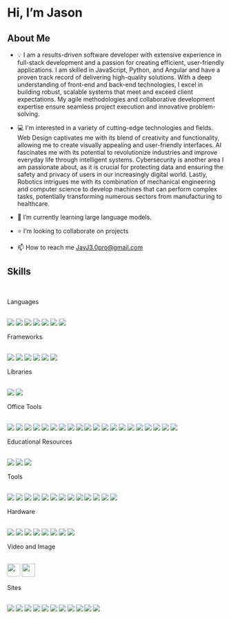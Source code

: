 <!-- Thanks for inspecting my code! Feel free to reach out and connect with me! -->

Hi, I’m Jason
=============

About Me
--------

- :bulb: I am a results-driven software developer with extensive experience in full-stack development and a passion for creating efficient, user-friendly applications. I am skilled in JavaScript, Python, and Angular and have a proven track record of delivering high-quality solutions. With a deep understanding of front-end and back-end technologies, I excel in building robust, scalable systems that meet and exceed client expectations. My agile methodologies and collaborative development expertise ensure seamless project execution and innovative problem-solving.

- :computer: I'm interested in a variety of cutting-edge technologies and fields. Web Design captivates me with its blend of creativity and functionality, allowing me to create visually appealing and user-friendly interfaces. AI fascinates me with its potential to revolutionize industries and improve everyday life through intelligent systems. Cybersecurity is another area I am passionate about, as it is crucial for protecting data and ensuring the safety and privacy of users in our increasingly digital world. Lastly, Robotics intrigues me with its combination of mechanical engineering and computer science to develop machines that can perform complex tasks, potentially transforming numerous sectors from manufacturing to healthcare.


- :school: I’m currently learning large language models.
- :star: I’m looking to collaborate on projects
- 📫 How to reach me JayJ3.0pro@gmail.com



Skills
-------


<div>

  
  
  <br/>
  <p>Languages</p>
  <br/>
   <img src="https://img.shields.io/badge/html5-%23E34F26.svg?style=for-the-badge&logo=html5&logoColor=white"/>
  <img src="https://img.shields.io/badge/java-%23ED8B00.svg?style=for-the-badge&logo=openjdk&logoColor=white"/>
  <img src="https://img.shields.io/badge/javascript-%23323330.svg?style=for-the-badge&logo=javascript&logoColor=%23F7DF1E"/>
  <img src="https://img.shields.io/badge/markdown-%23000000.svg?style=for-the-badge&logo=markdown&logoColor=white"/>
  <img src="https://img.shields.io/badge/php-%23777BB4.svg?style=for-the-badge&logo=php&logoColor=white"/>
  <img src="https://img.shields.io/badge/python-3670A0?style=for-the-badge&logo=python&logoColor=ffdd54"/>
  <img src="https://img.shields.io/badge/typescript-%23007ACC.svg?style=for-the-badge&logo=typescript&logoColor=white"/>
  
  <br/>
  <p>Frameworks</p>
  <br/>
  <img src="https://img.shields.io/badge/angular-%23DD0031.svg?style=for-the-badge&logo=angular&logoColor=white"/>
  <img src="https://img.shields.io/badge/bootstrap-%238511FA.svg?style=for-the-badge&logo=bootstrap&logoColor=white"/>
  <img src="https://img.shields.io/badge/Ionic-%233880FF.svg?style=for-the-badge&logo=Ionic&logoColor=white"/>
  <img src="https://img.shields.io/badge/NPM-%23CB3837.svg?style=for-the-badge&logo=npm&logoColor=white"/>
  <img src="https://img.shields.io/badge/opencv-%23white.svg?style=for-the-badge&logo=opencv&logoColor=black"/>
  <img src="https://img.shields.io/badge/spring-%236DB33F.svg?style=for-the-badge&logo=spring&logoColor=white"/>

  <br/>
  <p>Libraries</p>
  <br/>
  <img src="https://img.shields.io/badge/numpy-%23013243.svg?style=for-the-badge&logo=numpy&logoColor=white"/>
  <img src="https://img.shields.io/badge/pandas-%23150458.svg?style=for-the-badge&logo=pandas&logoColor=white"/>
  <br/>

  <p>Office Tools</p>
  <br/>
  <img src="https://img.shields.io/badge/LibreOffice-%2318A303?style=for-the-badge&logo=LibreOffice&logoColor=white"/>
  <img src="https://img.shields.io/badge/Microsoft-0078D4?style=for-the-badge&logo=microsoft&logoColor=white"/>
  <img src="https://img.shields.io/badge/Microsoft_Excel-217346?style=for-the-badge&logo=microsoft-excel&logoColor=white"/>
  <img src="https://img.shields.io/badge/Microsoft_Office-D83B01?style=for-the-badge&logo=microsoft-office&logoColor=white"/>
  <img src="https://img.shields.io/badge/Microsoft_PowerPoint-B7472A?style=for-the-badge&logo=microsoft-powerpoint&logoColor=white"/>
  <img src="https://img.shields.io/badge/Microsoft_Visio-3955A3?style=for-the-badge&logo=microsoft-visio&logoColor=white"/>
  <img src="https://img.shields.io/badge/Microsoft_Word-2B579A?style=for-the-badge&logo=microsoft-word&logoColor=white"/>
  <img src="https://img.shields.io/badge/Android-3DDC84?style=for-the-badge&logo=android&logoColor=white"/>
  <img src="https://img.shields.io/badge/chrome%20os-3d89fc?style=for-the-badge&logo=google%20chrome&logoColor=white"/>
  <img src="https://img.shields.io/badge/Debian-D70A53?style=for-the-badge&logo=debian&logoColor=white"/>
  <img src="https://img.shields.io/badge/Kali-268BEE?style=for-the-badge&logo=kalilinux&logoColor=white"/>
  <img src="https://img.shields.io/badge/Linux%20Mint-87CF3E?style=for-the-badge&logo=Linux%20Mint&logoColor=white"/>
  <img src="https://img.shields.io/badge/Tails%20-56347C?&style=for-the-badge&logo=tails&logoColor=white"/>
  <img src="https://img.shields.io/badge/Ubuntu-E95420?style=for-the-badge&logo=ubuntu&logoColor=white"/>
  <img src="https://img.shields.io/badge/Windows-0078D6?style=for-the-badge&logo=windows&logoColor=white"/>
  <img src="https://img.shields.io/badge/Windows%2011-%230079d5.svg?style=for-the-badge&logo=Windows%2011&logoColor=white"/>
  <img src="https://img.shields.io/badge/Windows%2095-008484?style=for-the-badge&logo=windows95&logoColor=white"/>
  <img src="https://img.shields.io/badge/Windows%20xp-003399?style=for-the-badge&logo=windowsxp&logoColor=white"/>
  <img src="https://img.shields.io/badge/jira-%230A0FFF.svg?style=for-the-badge&logo=jira&logoColor=white"/>
  <img src="https://img.shields.io/badge/Microsoft_Outlook-0078D4?style=for-the-badge&logo=microsoft-outlook&logoColor=white"/>
  <br/>

  <p>Educational Resources</p>
  <br/>
    <img src="https://img.shields.io/badge/LeetCode-000000?style=for-the-badge&logo=LeetCode&logoColor=%23d16c06"/>
  <img src="https://img.shields.io/badge/edX-%2302262B.svg?style=for-the-badge&logo=edX&logoColor=white"/>
  <img src="https://img.shields.io/badge/Freecodecamp-%23123.svg?&style=for-the-badge&logo=freecodecamp&logoColor=green"/>
  <br/>

  <p>Tools</p>
  <br/>
  <img src="https://img.shields.io/badge/IntelliJIDEA-000000.svg?style=for-the-badge&logo=intellij-idea&logoColor=white"/>
  <img src="https://img.shields.io/badge/android%20studio-346ac1?style=for-the-badge&logo=android%20studio&logoColor=white"/>
  <img src="https://img.shields.io/badge/pycharm-143?style=for-the-badge&logo=pycharm&logoColor=black&color=black&labelColor=green"/>
  <img src="https://img.shields.io/badge/VIM-%2311AB00.svg?style=for-the-badge&logo=vim&logoColor=white"/>
  <img src="https://img.shields.io/badge/Visual%20Studio%20Code-0078d7.svg?style=for-the-badge&logo=visual-studio-code&logoColor=white"/>
  <img src="https://img.shields.io/badge/Audacity-0000CC?style=for-the-badge&logo=audacity&logoColor=white"/>
  <img src="https://img.shields.io/badge/shazam-1476FE?style=for-the-badge&logo=shazam&logoColor=white"/>
  <img src="https://img.shields.io/badge/docker-%230db7ed.svg?style=for-the-badge&logo=docker&logoColor=white"/>
  <img src="https://img.shields.io/badge/splunk-%23000000.svg?style=for-the-badge&logo=splunk&logoColor=white"/>
  <img src="https://img.shields.io/badge/apache-%23D42029.svg?style=for-the-badge&logo=apache&logoColor=white"/>
  <img src="https://img.shields.io/badge/Google_Play-414141?style=for-the-badge&logo=google-play&logoColor=white"/>
  <img src="https://img.shields.io/badge/git-%23F05033.svg?style=for-the-badge&logo=git&logoColor=white"/>
  <img src="https://img.shields.io/badge/github-%23121011.svg?style=for-the-badge&logo=github&logoColor=white"/>
  <br/>

  <p>Hardware</p>
  <br/>
  <img src="https://img.shields.io/badge/-Arduino-00979D?style=for-the-badge&logo=Arduino&logoColor=white"/>
  <img src="https://img.shields.io/badge/cisco-%23049fd9.svg?style=for-the-badge&logo=cisco&logoColor=black"/>
  <img src="https://img.shields.io/badge/-RaspberryPi-C51A4A?style=for-the-badge&logo=Raspberry-Pi"/>
  <img src="https://img.shields.io/badge/asus-000080.svg?style=for-the-badge&logo=asus&logoColor=white"/>
  <img src="https://img.shields.io/badge/lg-a50034.svg?style=for-the-badge&logo=lg&logoColor=white"/>
  <img src="https://img.shields.io/badge/Motorola-%23E1140A.svg?style=for-the-badge&logo=motorola&logoColor=white"/>
  <img src="https://img.shields.io/badge/Nokia-%23124191.svg?style=for-the-badge&logo=nokia&logoColor=white"/>
  <img src="https://img.shields.io/badge/Samsung-%231428A0.svg?style=for-the-badge&logo=samsung&logoColor=white"/>
  <br/>

  <p>Video and Image</p>
  <br/>
  <img src="https://img.shields.io/badge/blender-%23F5792A.svg?style=for-the-badge&logo=blender&logoColor=white" height="30"/>
  <img src="https://img.shields.io/badge/Gimp-657D8B?style=for-the-badge&logo=gimp&logoColor=FFFFFF" height="30"/>
  <br/>
  
  <p>Sites</p>
  <br/>
  <img src="https://img.shields.io/badge/Discord-%235865F2.svg?style=for-the-badge&logo=discord&logoColor=white"/>
  <img src="https://img.shields.io/badge/linkedin-%230077B5.svg?style=for-the-badge&logo=linkedin&logoColor=white"/>
  <img src="https://img.shields.io/badge/Meetup-f64363?style=for-the-badge&logo=meetup&logoColor=white"/>
  <img src="https://img.shields.io/badge/Microsoft_Outlook-0078D4?style=for-the-badge&logo=microsoft-outlook&logoColor=white"/>
  <img src="https://img.shields.io/badge/Slack-4A154B?style=for-the-badge&logo=slack&logoColor=white"/>
  <img src="https://img.shields.io/badge/X-%23000000.svg?style=for-the-badge&logo=X&logoColor=white"/>
  <img src="https://img.shields.io/badge/YouTube-%23FF0000.svg?style=for-the-badge&logo=YouTube&logoColor=white"/>
  <img src="https://img.shields.io/badge/Zoom-2D8CFF?style=for-the-badge&logo=zoom&logoColor=white"/>
  <img src="https://img.shields.io/badge/Freelancer-29B2FE?style=for-the-badge&logo=Freelancer&logoColor=white"/>
  <img src="https://img.shields.io/badge/indeed-003A9B?style=for-the-badge&logo=indeed&logoColor=white"/>
  <img src="https://img.shields.io/badge/UpWork-6FDA44?style=for-the-badge&logo=Upwork&logoColor=white"/>

</div>


<!---
Jayj30pro/Jayj30pro is a ✨ special ✨ repository because its `README.md` (this file) appears on your GitHub profile.
You can click the Preview link to take a look at your changes.
--->
